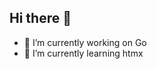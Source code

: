 ## Hi there 👋

- 🔭 I’m currently working on Go
- 🌱 I’m currently learning htmx

<!-- 👯 I’m looking to collaborate on -->
<!-- 🤔 I’m looking for help with ... -->
<!-- 💬 Ask me about ... -->
<!-- 📫 How to reach me: ... -->
<!-- 😄 Pronouns: ... -->
<!-- ⚡ Fun fact: ... -->

